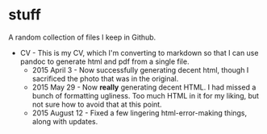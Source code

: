 # stuff
A random collection of files I keep in Github.

- CV - This is my CV, which I'm converting to markdown so that I can use pandoc to generate html and pdf from a single file.
  - 2015 April 3 - Now successfully generating decent html, though I sacrificed the photo that was in the original.
  - 2015 May 29 - Now **really** generating decent HTML. I had missed a bunch of formatting ugliness. Too much HTML in it for my liking, but not sure how to avoid that at this point.
  - 2015 August 12 - Fixed a few lingering html-error-making things, along with updates.